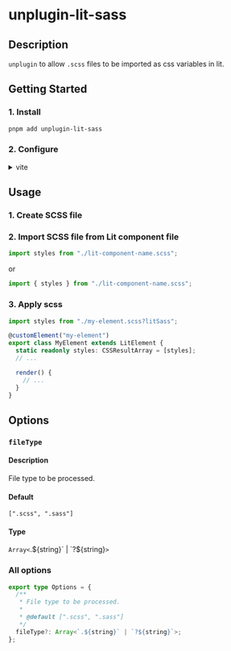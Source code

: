 # unplugin-lit-sass

## Description
`unplugin` to allow `.scss` files to be imported as css variables in lit.

## Getting Started

### 1. Install
```bash
pnpm add unplugin-lit-sass
```

### 2. Configure
<details>
<summary>vite</summary>

`vite.config.ts`
```ts
import { defineConfig } from "vite";
import { unpluginLitSass } from "unplugin-lit-sass";

export default defineConfig({
  plugins: [unpluginLitSass.vite()],
});
```

`src/vite-env.d.ts`
```ts
/// <reference types="unplugin-lit-sass" />
```
</details>

## Usage
### 1. Create SCSS file

### 2. Import SCSS file from Lit component file
```ts
import styles from "./lit-component-name.scss";
```
or
```ts
import { styles } from "./lit-component-name.scss";
```

### 3. Apply scss
```ts
import styles from "./my-element.scss?litSass";

@customElement("my-element")
export class MyElement extends LitElement {
  static readonly styles: CSSResultArray = [styles];
  // ...

  render() {
    // ...
  }
}
```

## Options
### `fileType`
#### Description
File type to be processed.
#### Default
`[".scss", ".sass"]`
#### Type
`Array<`.${string}` | `?${string}`>`


### All options
```ts
export type Options = {
  /**
   * File type to be processed.
   *
   * @default [".scss", ".sass"]
   */
  fileType?: Array<`.${string}` | `?${string}`>;
};
```